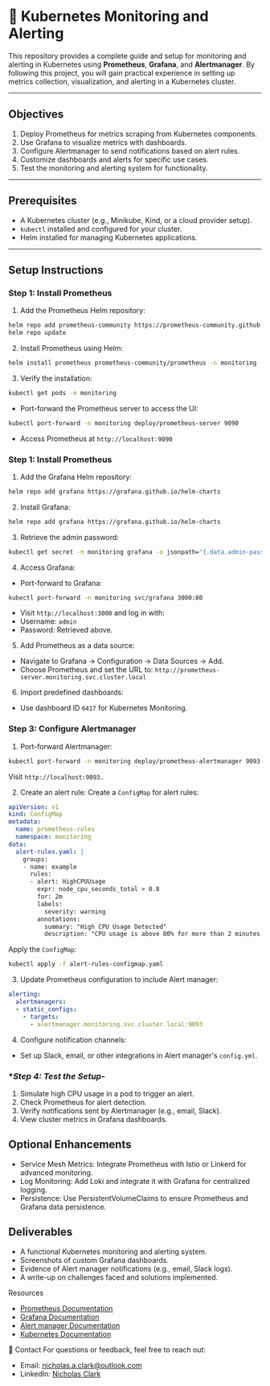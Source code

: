 # 🔔 Kubernetes Monitoring and Alerting

This repository provides a complete guide and setup for monitoring and alerting in Kubernetes using **Prometheus**, **Grafana**, and **Alertmanager**. By following this project, you will gain practical experience in setting up metrics collection, visualization, and alerting in a Kubernetes cluster.

---

## **Objectives**

1. Deploy Prometheus for metrics scraping from Kubernetes components.
2. Use Grafana to visualize metrics with dashboards.
3. Configure Alertmanager to send notifications based on alert rules.
4. Customize dashboards and alerts for specific use cases.
5. Test the monitoring and alerting system for functionality.

---

## **Prerequisites**

- A Kubernetes cluster (e.g., Minikube, Kind, or a cloud provider setup).
- `kubectl` installed and configured for your cluster.
- Helm installed for managing Kubernetes applications.

---

## **Setup Instructions**

### **Step 1: Install Prometheus**

1. Add the Prometheus Helm repository:
```bash
helm repo add prometheus-community https://prometheus-community.github.io/helm-charts
helm repo update
```
2. Install Prometheus using Helm:
```bash
helm install prometheus prometheus-community/prometheus -n monitoring --create-namespace
```
3. Verify the installation:
```bash
kubectl get pods -n monitoring
```
- Port-forward the Prometheus server to access the UI:
```bash
kubectl port-forward -n monitoring deploy/prometheus-server 9090
```
- Access Prometheus at `http://localhost:9090`

### **Step 1: Install Prometheus**

1. Add the Grafana Helm repository:
```bash
helm repo add grafana https://grafana.github.io/helm-charts
```

2. Install Grafana:
```bash
helm repo add grafana https://grafana.github.io/helm-charts
```

3. Retrieve the admin password:
```bash
kubectl get secret -n monitoring grafana -o jsonpath="{.data.admin-password}" | base64 --decode
```
4. Access Grafana:
- Port-forward to Grafana:
```bash
kubectl port-forward -n monitoring svc/grafana 3000:80
```
- Visit `http://localhost:3000` and log in with:
- Username: `admin`
- Password: Retrieved above.

5. Add Prometheus as a data source:
- Navigate to Grafana -> Configuration -> Data Sources -> Add.
- Choose Prometheus and set the URL to:
` http://prometheus-server.monitoring.svc.cluster.local `

6. Import predefined dashboards:
- Use dashboard ID `6417` for Kubernetes Monitoring.

### **Step 3: Configure Alertmanager**

1. Port-forward Alertmanager:
```bash
kubectl port-forward -n monitoring deploy/prometheus-alertmanager 9093
```
Visit `http://localhost:9093.`

2. Create an alert rule: Create a `ConfigMap` for alert rules:

```yaml
apiVersion: v1
kind: ConfigMap
metadata:
  name: prometheus-rules
  namespace: monitoring
data:
  alert-rules.yaml: |
    groups:
    - name: example
      rules:
      - alert: HighCPUUsage
        expr: node_cpu_seconds_total > 0.8
        for: 2m
        labels:
          severity: warning
        annotations:
          summary: "High CPU Usage Detected"
          description: "CPU usage is above 80% for more than 2 minutes."
```

Apply the `ConfigMap`:

```bash
kubectl apply -f alert-rules-configmap.yaml
```

3. Update Prometheus configuration to include Alert manager:

```yaml
alerting:
  alertmanagers:
  - static_configs:
    - targets:
      - alertmanager.monitoring.svc.cluster.local:9093
```

4. Configure notification channels:
- Set up Slack, email, or other integrations in Alert manager's `config.yml`.

### **Step 4: Test the Setup*-

1. Simulate high CPU usage in a pod to trigger an alert.
2. Check Prometheus for alert detection.
3. Verify notifications sent by Alertmanager (e.g., email, Slack).
4. View cluster metrics in Grafana dashboards.

## Optional Enhancements
- Service Mesh Metrics: Integrate Prometheus with Istio or Linkerd for advanced monitoring.
- Log Monitoring: Add Loki and integrate it with Grafana for centralized logging.
- Persistence: Use PersistentVolumeClaims to ensure Prometheus and Grafana data persistence.

## Deliverables
- A functional Kubernetes monitoring and alerting system.
- Screenshots of custom Grafana dashboards.
- Evidence of Alert manager notifications (e.g., email, Slack logs).
- A write-up on challenges faced and solutions implemented.

Resources
- [Prometheus Documentation](https://prometheus.io/docs/introduction/overview/)
- [Grafana Documentation](https://grafana.com/docs/)
- [Alert manager Documentation](https://prometheus.io/docs/alerting/latest/alertmanager/)
- [Kubernetes Documentation](https://kubernetes.io/docs/home/)

📧 Contact
For questions or feedback, feel free to reach out:

- Email: nicholas.a.clark@outlook.com
- LinkedIn: [Nicholas Clark](https://www.linkedin.com/in/nicholas-a-clark/)